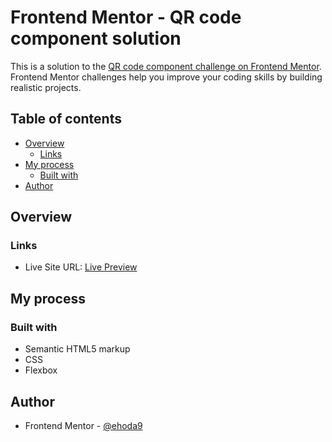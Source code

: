 # Frontend Mentor - QR code component solution

This is a solution to the [QR code component challenge on Frontend Mentor](https://www.frontendmentor.io/challenges/qr-code-component-iux_sIO_H). Frontend Mentor challenges help you improve your coding skills by building realistic projects. 

## Table of contents

- [Overview](#overview)
  - [Links](#links)
- [My process](#my-process)
  - [Built with](#built-with)
- [Author](#author)


## Overview
### Links

- Live Site URL: [Live Preview](https://ehoda9.github.io/Front-End-Mentor-01/)

## My process

### Built with

- Semantic HTML5 markup
- CSS
- Flexbox

## Author

- Frontend Mentor - [@ehoda9](https://www.frontendmentor.io/profile/ehoda9)



